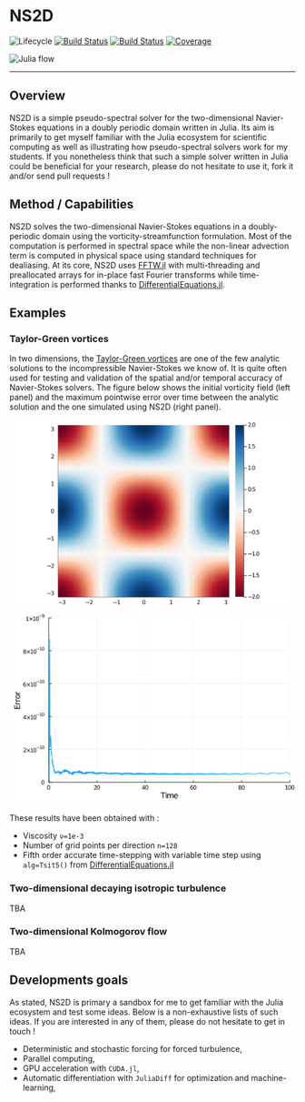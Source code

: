 # NS2D

![Lifecycle](https://img.shields.io/badge/lifecycle-experimental-orange.svg)<!--
![Lifecycle](https://img.shields.io/badge/lifecycle-maturing-blue.svg)
![Lifecycle](https://img.shields.io/badge/lifecycle-stable-green.svg)
![Lifecycle](https://img.shields.io/badge/lifecycle-retired-orange.svg)
![Lifecycle](https://img.shields.io/badge/lifecycle-archived-red.svg)
![Lifecycle](https://img.shields.io/badge/lifecycle-dormant-blue.svg) -->
[![Build Status](https://travis-ci.com/loiseaujc/NS2D.jl.svg?branch=master)](https://travis-ci.com/loiseaujc/NS2D.jl)
[![Build Status](https://ci.appveyor.com/api/projects/status/github/loiseaujc/NS2D.jl?svg=true)](https://ci.appveyor.com/project/loiseaujc/NS2D-jl)
[![Coverage](https://codecov.io/gh/loiseaujc/NS2D.jl/branch/master/graph/badge.svg)](https://codecov.io/gh/loiseaujc/NS2D.jl)

![Julia flow](imgs/anim_vorticity.gif)

---

## Overview

NS2D is a simple pseudo-spectral solver for the two-dimensional Navier-Stokes equations in a doubly periodic domain written in Julia.
Its aim is primarily to get myself familiar with the Julia ecosystem for scientific computing as well as illustrating how pseudo-spectral solvers work for my students.
If you nonetheless think that such a simple solver written in Julia could be beneficial for your research, please do not hesitate to use it, fork it and/or send pull requests !

## Method / Capabilities

NS2D solves the two-dimensional Navier-Stokes equations in a doubly-periodic domain using the vorticity-streamfunction formulation.
Most of the computation is performed in spectral space while the non-linear advection term is computed in physical space using standard techniques for dealiasing.
At its core, NS2D uses [FFTW.jl](https://github.com/JuliaMath/FFTW.jl) with multi-threading and preallocated arrays for in-place fast Fourier transforms while time-integration is performed thanks to [DifferentialEquations.jl](https://github.com/SciML/DifferentialEquations.jl).

## Examples

### Taylor-Green vortices

In two dimensions, the [Taylor-Green vortices](https://en.wikipedia.org/wiki/Taylor%E2%80%93Green_vortex) are one of the few analytic solutions to the incompressible Navier-Stokes we know of.
It is quite often used for testing and validation of the spatial and/or temporal accuracy of Navier-Stokes solvers.
The figure below shows the initial vorticity field (left panel) and the maximum pointwise error over time between the analytic solution and the one simulated using NS2D (right panel).

![](imgs/taylor_green_vortices.png)![](imgs/taylor_green_vortices_error.png)

These results have been obtained with :
- Viscosity `ν=1e-3`
- Number of grid points per direction `n=128`
- Fifth order accurate time-stepping with variable time step using `alg=Tsit5()` from [DifferentialEquations.jl](https://github.com/SciML/DifferentialEquations.jl)


### Two-dimensional decaying isotropic turbulence

TBA

### Two-dimensional Kolmogorov flow

TBA

## Developments goals

As stated, NS2D is primary a sandbox for me to get familiar with the Julia ecosystem and test some ideas.
Below is a non-exhaustive lists of such ideas.
If you are interested in any of them, please do not hesitate to get in touch !

- Deterministic and stochastic forcing for forced turbulence,
- Parallel computing,
- GPU acceleration with `CUDA.jl`,
- Automatic differentiation with `JuliaDiff` for optimization and machine-learning,
